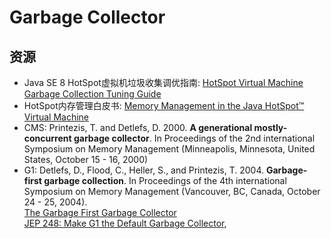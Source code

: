 # Garbage Collector

## 资源

- Java SE 8 HotSpot虚拟机垃圾收集调优指南: [HotSpot Virtual Machine Garbage Collection Tuning Guide](https://docs.oracle.com/javase/8/docs/technotes/guides/vm/gctuning/title.html)
- HotSpot内存管理白皮书: [Memory Management in the Java HotSpot™ Virtual Machine](https://www.oracle.com/technetwork/java/javase/tech/memorymanagement-whitepaper-1-150020.pdf)
- CMS: Printezis, T. and Detlefs, D. 2000. **A generational mostly-concurrent garbage collector**. In Proceedings of the 2nd international Symposium on Memory Management (Minneapolis, Minnesota, United States, October 15 - 16, 2000)
- G1: Detlefs, D., Flood, C., Heller, S., and Printezis, T. 2004. **Garbage-first garbage collection**. In Proceedings of the 4th international Symposium on Memory Management (Vancouver, BC, Canada, October 24 - 25, 2004).<br>
[The Garbage First Garbage Collector](https://www.oracle.com/java/technologies/javase/hotspot-garbage-collection.html)<br>
[JEP 248: Make G1 the Default Garbage Collector](https://openjdk.java.net/jeps/248),
